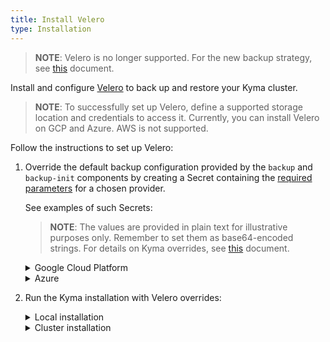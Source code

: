 ```yaml
---
title: Install Velero
type: Installation
---
```


>**NOTE**: Velero is no longer supported. For the new backup strategy, see [this](/components/backup/#details-kyma-backup-strategy) document.

Install and configure [Velero](https://github.com/heptio/velero/) to back up and restore your Kyma cluster.

>**NOTE**: To successfully set up Velero, define a supported storage location and credentials to access it. Currently, you can install Velero on GCP and Azure. AWS is not supported.

Follow the instructions to set up Velero:

1. Override the default backup configuration provided by the `backup` and `backup-init` components by creating a Secret containing the [required parameters](/components/backup/#configuration-configuration) for a chosen provider.

    See examples of such Secrets:

    >**NOTE**: The values are provided in plain text for illustrative purposes only. Remember to set them as base64-encoded strings. For details on Kyma overrides, see [this](/root/kyma/#configuration-helm-overrides-for-kyma-installation) document.

    <div tabs name="override-configuration">
      <details>
      <summary label="google-cloud-platform">
      Google Cloud Platform
      </summary>
        
      ```yaml
      apiVersion: v1
      kind: Secret
      metadata:
        name: velero-credentials-overrides
        namespace: kyma-installer
        labels:
          kyma-project.io/installation: ""
          installer: overrides
          component: backup
      type: Opaque
      stringData:
        configuration.provider: "gcp"
        configuration.volumeSnapshotLocation.name: "gcp"
        configuration.volumeSnapshotLocation.bucket: "my-gcp-bucket"
        configuration.backupStorageLocation.name: "gcp"
        configuration.backupStorageLocation.bucket: "my-gcp-bucket"
        credentials.secretContents.cloud: |
                    {
                        "type": "service_account",
                        "project_id": "my-project",
                        "private_key_id": "KEY_UUID",
                        "private_key": "-----BEGIN PRIVATE KEY-----\nPRIVATE_KEY_CONTENTS\n-----END PRIVATE KEY-----\n",
                        "client_email": "sample@fake.iam.gserviceaccount.com",
                        "client_id": "MY_CLIENT_ID",
                        "auth_uri": "https://accounts.google.com/o/oauth2/auth",
                        "token_uri": "https://oauth2.googleapis.com/token",
                        "auth_provider_x509_cert_url": "https://www.googleapis.com/oauth2/v1/certs",
                        "client_x509_cert_url": "https://www.googleapis.com/robot/v1/metadata/x509/sample%40fake.iam.gserviceaccount.com"
                    }
      ```
    
      >**NOTE:** For details on configuring and installing Velero on GCP, see [this](https://github.com/vmware-tanzu/velero-plugin-for-gcp) repo.
      </details>
      <details>
      <summary label="azure">
      Azure
      </summary>

      ```yaml
      apiVersion: v1
      kind: Secret
      metadata:
        name: velero-credentials-overrides
        namespace: kyma-installer
        labels:
          kyma-project.io/installation: ""
          installer: overrides
          component: backup
      type: Opaque
      stringData:
        initContainers.pluginContainer.image: "velero/velero-plugin-for-microsoft-azure:v1.0.0"
        configuration.provider: "azure"
        configuration.volumeSnapshotLocation.name: "azure"
        configuration.volumeSnapshotLocation.bucket: "my-storage-container"
        configuration.volumeSnapshotLocation.config.apitimeout: "3m0s"
        configuration.backupStorageLocation.name: "azure"
        configuration.backupStorageLocation.bucket: "my-storage-container"
        configuration.backupStorageLocation.config.resourceGroup: "my-resource-group"
        configuration.backupStorageLocation.config.storageAccount: "my-storage-account"
        credentials.secretContents.cloud: |
                        AZURE_SUBSCRIPTION_ID=my-subscription-ID
                        AZURE_TENANT_ID=my-tenant-ID
                        AZURE_CLIENT_ID=my-client-ID
                        AZURE_CLIENT_SECRET=my-client-secret
                        AZURE_RESOURCE_GROUP=my-resource-group
      ```

      >**NOTE:** For details on configuring and installing Velero in Azure, see [this](https://github.com/vmware-tanzu/velero-plugin-for-microsoft-azure) repo.
        
      </details>
    </div>

2. Run the Kyma installation with Velero overrides:

    <div tabs name="run-velero">
      <details>
      <summary label="local-installation">
      Local installation
      </summary>

      1. Apply the overrides to your local installation:

      ```bash
      kyma install -o {overrides_file_path}
      ```
      
      </details>
      <details>
      <summary label="cluster-installation">
      Cluster installation
      </summary>
      
      1. Apply the overrides to your cluster:

      ```bash
      kubectl apply -f {overrides_file_path}
      ```

      2. [Install](/root/kyma/#installation-installation) Kyma or [update](/root/kyma/#installation-update-kyma) it if it is already installed on your cluster.
      
      </details>
    </div>
